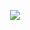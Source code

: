 <p align="center">
  <a href="https://en.wikipedia.org/wiki/Soap_Bubbles_(Chardin)"><img src="https://user-images.githubusercontent.com/25046261/229418869-3843d98c-1ce0-4c2a-905d-637bd0a6456d.png"></a>
  
</p>
